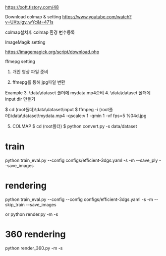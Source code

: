 https://xoft.tistory.com/48

Download colmap & setting
https://www.youtube.com/watch?v=UXtuigy_wYc&t=471s

colmap설치후 colmap 환경 변수등록

ImageMagik setting

https://imagemagick.org/script/download.php

ffmepg setting



1. 개인 영상 파일 준비

2. ffmepg를 통해 jpg파일 변환

Example
3. \data\dataset 폴더에  mydata.mp4준비
4. \data\dataset 폴더에 input dir 만들기

$ cd (root폴더)\data\dataset\input
$ ffmpeg -i (root폴더)\data\dataset\mydata.mp4 -qscale:v 1 -qmin 1 -vf fps=5 %04d.jpg

5. COLMAP
$ cd (root폴더)
$ python convert.py -s data/dataset

# train

python train_eval.py --config configs/efficient-3dgs.yaml -s <path to COLMAP or NeRF Synthetic dataset> -m <path to log directory> --save_ply --save_images


# rendering

python train_eval.py --config --config configs/efficient-3dgs.yaml -s <path to COLMAP or NeRF Synthetic dataset> -m <path to log directory of saved model> --skip_train
--save_images

or
python render.py -m <path to trained model> -s <path to COLMAP or NeRF Synthetic dataset>


# 360 rendering
python render_360.py -m <path to trained model> -s <path to COLMAP or NeRF Synthetic dataset>